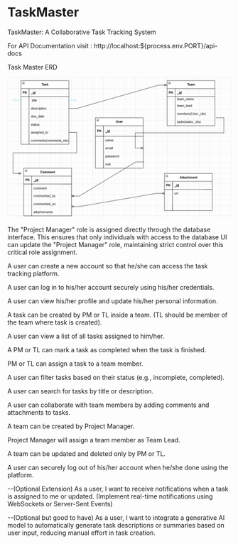 # TaskMaster
TaskMaster: A Collaborative Task Tracking System

For API Documentation visit : http://localhost:${process.env.PORT}/api-docs

Task Master ERD

![alt text](image.png)

The "Project Manager" role is assigned directly through the database interface. This ensures that only individuals with access to the database UI can update the "Project Manager" role, maintaining strict control over this critical role assignment.

A user can create a new account so that he/she can access the task tracking platform.

A user can log in to his/her account securely using his/her credentials.

A user can view his/her profile and update his/her personal information.

A task can be created by PM or TL inside a team. (TL should be member of the team where task is created).

A user can view a list of all tasks assigned to him/her.

A PM or TL can mark a task as completed when the task is finished.

PM or TL can assign a task to a team member.

A user can filter tasks based on their status (e.g., incomplete, completed).

A user can search for tasks by title or description.

A user can collaborate with team members by adding comments and attachments to tasks.

A team can be created by Project Manager.

Project Manager will assign a team member as Team Lead.

A team can be updated and deleted only by PM or TL.

A user can securely log out of his/her account when he/she done using the platform.

--(Optional Extension) As a user, I want to receive notifications when a task is assigned to me or updated. (Implement real-time notifications using WebSockets or Server-Sent Events)

--(Optional but good to have) As a user, I want to integrate a generative AI model to automatically generate task descriptions or summaries based on user input, reducing manual effort in task creation.
